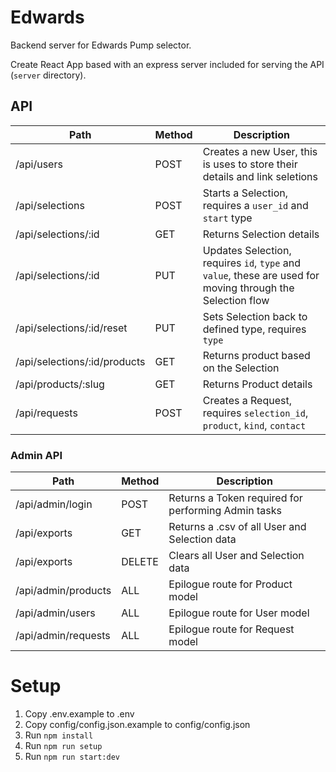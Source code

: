 # Edwards

Backend server for Edwards Pump selector.

Create React App based with an express server included for serving the API (`server` directory).

## API

| Path                         | Method | Description                                                                                                |
| ---------------------------- | ------ | ---------------------------------------------------------------------------------------------------------- |
| /api/users                   | POST   | Creates a new User, this is uses to store their details and link seletions                                 |
| /api/selections              | POST   | Starts a Selection, requires a `user_id` and `start` type                                                  |
| /api/selections/:id          | GET    | Returns Selection details                                                                                  |
| /api/selections/:id          | PUT    | Updates Selection, requires `id`, `type` and `value`, these are used for moving through the Selection flow |
| /api/selections/:id/reset    | PUT    | Sets Selection back to defined type, requires `type`                                                       |
| /api/selections/:id/products | GET    | Returns product based on the Selection                                                                     |
| /api/products/:slug          | GET    | Returns Product details                                                                                    |
| /api/requests                | POST   | Creates a Request, requires `selection_id`, `product`, `kind`, `contact`                                   |

### Admin API

| Path                         | Method | Description                                                                                                |
| ---------------------------- | ------ | ---------------------------------------------------------------------------------------------------------- |
| /api/admin/login             | POST   | Returns a Token required for performing Admin tasks                                                        |
| /api/exports                 | GET    | Returns a .csv of all User and Selection data                                                              |
| /api/exports                 | DELETE | Clears all User and Selection data                                                                         |
| /api/admin/products          | ALL    | Epilogue route for Product model                                                                           |
| /api/admin/users             | ALL    | Epilogue route for User model                                                                              |
| /api/admin/requests          | ALL    | Epilogue route for Request model                                                                           |
# Setup

1. Copy .env.example to .env
2. Copy config/config.json.example to config/config.json
3. Run `npm install`
4. Run `npm run setup`
5. Run `npm run start:dev`
